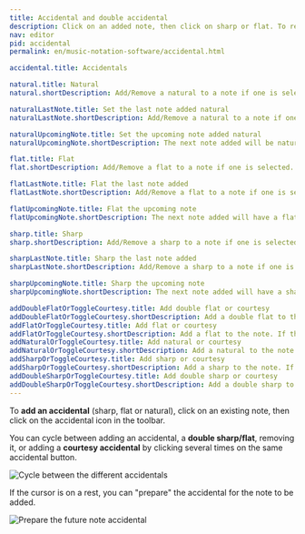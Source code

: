 ```yaml
---
title: Accidental and double accidental
description: Click on an added note, then click on sharp or flat. To remove it, click on the natural icon.
nav: editor
pid: accidental
permalink: en/music-notation-software/accidental.html

accidental.title: Accidentals

natural.title: Natural
natural.shortDescription: Add/Remove a natural to a note if one is selected. Otherwise, the natural will be added to the next note added.

naturalLastNote.title: Set the last note added natural
naturalLastNote.shortDescription: Add/Remove a natural to a note if one is selected. If not possible, the modification will be made to the last note added. In last resort, the natural will be added to the next note added.

naturalUpcomingNote.title: Set the upcoming note added natural 
naturalUpcomingNote.shortDescription: The next note added will be natural.

flat.title: Flat
flat.shortDescription: Add/Remove a flat to a note if one is selected. Otherwise, the flat will be added to the next note added.

flatLastNote.title: Flat the last note added
flatLastNote.shortDescription: Add/Remove a flat to a note if one is selected. If not possible, the modification will be made to the last note added. In last resort, the flat will be added to the next note added.

flatUpcomingNote.title: Flat the upcoming note
flatUpcomingNote.shortDescription: The next note added will have a flat.

sharp.title: Sharp
sharp.shortDescription: Add/Remove a sharp to a note if one is selected. Otherwise, the sharp will be added to the next note added.

sharpLastNote.title: Sharp the last note added
sharpLastNote.shortDescription: Add/Remove a sharp to a note if one is selected. If not possible, the modification will be made to the last note added. In last resort, the sharp will be added to the next note added.

sharpUpcomingNote.title: Sharp the upcoming note
sharpUpcomingNote.shortDescription: The next note added will have a sharp.

addDoubleFlatOrToggleCourtesy.title: Add double flat or courtesy
addDoubleFlatOrToggleCourtesy.shortDescription: Add a double flat to the note. If the note is already double flat, a courtesy notation will be added.
addFlatOrToggleCourtesy.title: Add flat or courtesy
addFlatOrToggleCourtesy.shortDescription: Add a flat to the note. If the note is already flat, a courtesy notation will be added.
addNaturalOrToggleCourtesy.title: Add natural or courtesy
addNaturalOrToggleCourtesy.shortDescription: Add a natural to the note. If the note is already natural, a courtesy notation will be added.
addSharpOrToggleCourtesy.title: Add sharp or courtesy
addSharpOrToggleCourtesy.shortDescription: Add a sharp to the note. If the note is already sharp, a courtesy notation will be added.
addDoubleSharpOrToggleCourtesy.title: Add double sharp or courtesy
addDoubleSharpOrToggleCourtesy.shortDescription: Add a double sharp to the note. If the note is already double sharp, a courtesy notation will be added.
---
```


To **add an accidental** (sharp, flat or natural), click on an existing note, then click on the accidental icon in the toolbar. 

You can cycle between adding an accidental, a **double sharp/flat**, removing it, or adding a **courtesy accidental** by clicking several times on the same accidental button. 

![Cycle between the different accidentals](/help/assets/img/editor/accidentals-cycle.gif)

If the cursor is on a rest, you can "prepare" the accidental for the note to be added. 

![Prepare the future note accidental](/help/assets/img/editor/accidentals-prepare.gif)
